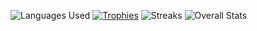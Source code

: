 ![Languages Used](https://github-readme-stats.vercel.app/api/top-langs?username=kygost&show_icons=true&locale=en&layout=compact&theme=onedark)
[![Trophies](https://github-profile-trophy.vercel.app/?username=kygost&theme=onedark)](https://github.com/ryo-ma/github-profile-trophy)
![Streaks](https://github-readme-streak-stats.herokuapp.com/?user=kygost&theme=onedark)
![Overall Stats](https://github-readme-stats.vercel.app/api?username=kygost&show_icons=true&locale=en&theme=onedark)
